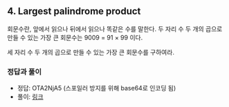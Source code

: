 ## 4. Largest palindrome product

회문수란, 앞에서 읽으나 뒤에서 읽으나 똑같은 수를 말한다. 두 자리 수 두 개의 곱으로 만들 수 있는 가장 큰 회문수는 9009 = 91 &times; 99 이다.

세 자리 수 두 개의 곱으로 만들 수 있는 가장 큰 회문수를 구하여라.

### 정답과 풀이

* 정답: OTA2NjA5 (스포일러 방지를 위해 base64로 인코딩 됨)
* 풀이: [링크](./explanation.md)
